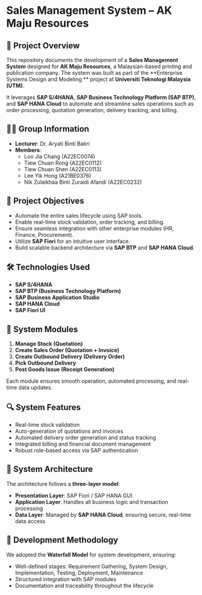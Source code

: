 # Sales Management System – AK Maju Resources

## 📘 Project Overview

This repository documents the development of a **Sales Management System** designed for **AK Maju Resources**, a Malaysian-based printing and publication company. The system was built as part of the **Enterprise Systems Design and Modeling ** project at **Universiti Teknologi Malaysia (UTM)**.

It leverages **SAP S/4HANA**, **SAP Business Technology Platform (SAP BTP)**, and **SAP HANA Cloud** to automate and streamline sales operations such as order processing, quotation generation, delivery tracking, and billing.

## 👨‍💻 Group Information

- **Lecturer**: Dr. Aryati Binti Bakri
- **Members**:
  - Loo Jia Chang (A22EC0074)
  - Tiew Chuan Rong (A22EC0112)
  - Tiew Chuan Shen (A22EC0113)
  - Lee Yik Hong (A21BE0376)
  - Nik Zulaikhaa Binti Zuraidi Afandi (A22EC0232)

## 🎯 Project Objectives

- Automate the entire sales lifecycle using SAP tools.
- Enable real-time stock validation, order tracking, and billing.
- Ensure seamless integration with other enterprise modules (HR, Finance, Procurement).
- Utilize **SAP Fiori** for an intuitive user interface.
- Build scalable backend architecture via **SAP BTP** and **SAP HANA Cloud**.

## 🛠️ Technologies Used

- **SAP S/4HANA**
- **SAP BTP (Business Technology Platform)**
- **SAP Business Application Studio**
- **SAP HANA Cloud**
- **SAP Fiori UI**

## 🧱 System Modules

1. **Manage Stock (Quotation)**
2. **Create Sales Order (Quotation + Invoice)**
3. **Create Outbound Delivery (Delivery Order)**
4. **Pick Outbound Delivery**
5. **Post Goods Issue (Receipt Generation)**

Each module ensures smooth operation, automated processing, and real-time data updates.

## 🔍 System Features

- Real-time stock validation
- Auto-generation of quotations and invoices
- Automated delivery order generation and status tracking
- Integrated billing and financial document management
- Robust role-based access via SAP authentication

## 🧩 System Architecture

The architecture follows a **three-layer model**:

- **Presentation Layer**: SAP Fiori / SAP HANA GUI
- **Application Layer**: Handles all business logic and transaction processing
- **Data Layer**: Managed by **SAP HANA Cloud**, ensuring secure, real-time data access

## 🧪 Development Methodology

We adopted the **Waterfall Model** for system development, ensuring:

- Well-defined stages: Requirement Gathering, System Design, Implementation, Testing, Deployment, Maintenance
- Structured integration with SAP modules
- Documentation and traceability throughout the lifecycle



